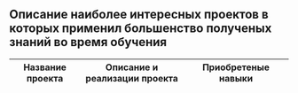 
## Описание наиболее интересных проектов в которых применил большенство полученых знаний во время обучения 

|<img width=300/>Название проекта| <img width=600/> Описание и  реализации проекта |<img width=500/> Приобретеные навыки     |
|----------------|:-----------------------------------------------------------------------------:|-----------------------------------------------|
